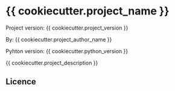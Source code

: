 # {{ cookiecutter.project_name }}

Project version: {{ cookiecutter.project_version }}

By: {{ cookiecutter.project_author_name }}

Pyhton version: {{ cookiecutter.python_version }}

{{ cookiecutter.project_description }}

## Licence
